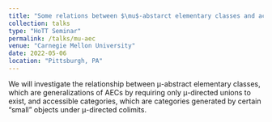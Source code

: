 ```yaml
---
title: "Some relations between $\mu$-abstarct elementary classes and accessible categories"
collection: talks
type: "HoTT Seminar"
permalink: /talks/mu-aec
venue: "Carnegie Mellon University"
date: 2022-05-06    
location: "Pittsburgh, PA"
---
```


We will investigate the relationship between μ-abstract elementary classes, which are generalizations of AECs by requiring only μ-directed unions to exist, and accessible categories, which are categories generated by certain “small” objects under μ-directed colimits.